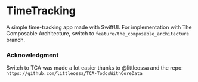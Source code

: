 # TimeTracking

A simple time-tracking app made with SwiftUI.
For implementation with The Composable Architecture, switch to `feature/the_composable_architecture` branch.

### Acknowledgment

Switch to TCA was made a lot easier thanks to @littleossa and the repo: `https://github.com/littleossa/TCA-TodosWithCoreData`